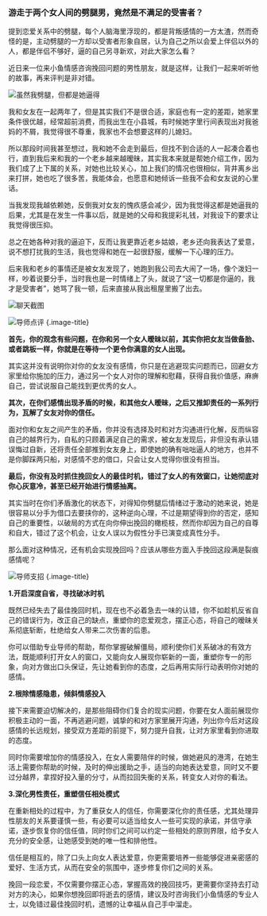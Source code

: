 ### 游走于两个女人间的劈腿男，竟然是不满足的受害者？

提到恋爱关系中的劈腿，每个人脑海里浮现的，都是背叛感情的一方太渣，然而奇怪的是，主动劈腿的一方却以受害者形象自居，认为自己之所以会爱上伴侣以外的人，都是伴侣不够好，逼的自己另寻新欢，对此大家怎么看？

近日来一位来小鱼情感咨询挽回问题的男性朋友，就是这样，让我们一起来听听他的故事，再来评判是非对错。

![虽然我劈腿，但都是她逼得](/images/articles/a4/a4_4/image1.png "虽然我劈腿，但都是她逼得")

我和女友在一起两年了，但是其实我们不是很合适，家庭也有一定的差距，她家里条件很优越，经常超前消费，而我出生在小县城，有时候她字里行间表现出对我爸妈的不屑，我觉得很不尊重，我家也不会想要这样的儿媳妇。

所以那段时间我甚至想过，我和她不会走到最后，但找不到合适的人一起凑合着也行，直到我后来和我的一个老乡越来越暧昧，其实我本来就是帮她介绍工作，因为我们成了上下属的关系，对她也比较关心，加上我们的情况也很相似，背井离乡出来打拼，她也吃了很多苦，我能体会，也愿意和她倾诉一些我不会和女友说的心里话。

当我发现我越依赖她，反倒我对女友的愧疚感会减少，因为我觉得这都是她逼我的后果，尤其是在发生一件事以后，就是她的父母和我提彩礼钱，对我设下的要求让我觉得很压抑。

总之在她各种对我的逼迫下，反而让我更靠近老乡姑娘，老乡还向我表达了爱意，说不想打扰我的生活，我也觉得和她在一起很舒服，缓解一下心理的压力。

后来我和老乡的事情还是被女友发现了，她跑到我公司去大闹了一场，像个泼妇一样，吵着说要分手，当时我也是一时情绪上了头，就说了“这一切都是你逼的，我才是受害者”，她骂了我一顿，后来直接从我出租屋里搬了出去。

![聊天截图](/images/articles/a4/a4_4/image2.jpeg "聊天截图")

![导师点评](/images/articles/a4/a4_4/image3.png "导师点评") {.image-title}

**首先，你的观念有些问题，在你和另一个女人暧昧以前，其实你把女友当做备胎、或者跳板一样，你就是在等待一个更令你满意的女人出现。**

其实这并没有说明你对你的女友没有感情，你只是在逃避现实问题而已，回避女方家里给你施加的压力，通过另一个女人对你的理解和慰藉，获得自我价值感，麻痹自己，尝试说服自己能找到更优秀的女人。

**其次，在你们感情出现矛盾的时候，和其他女人暧昧，之后又推卸责任的一系列行为，瓦解了女友对你的信任。**

面对你和女友之间产生的矛盾，你并没有选择及时和对方沟通进行化解，反而纵容自己的越界行为，自私的只顾着满足自己的需求，被女友发现后，非但没有承认错误悔过自新，还将责任全部推到女友身上，即使她的确有咄咄逼人的地方，也并不是你脚踩两只船，对感情不忠的借口，只会让女人觉得你很没有担当。

**最后，你没有及时抓住挽回女人的最佳时机，错过了女人的有效窗口，让她彻底对你心灰意冷，甚至已经开始进行情感抽离。**

其实当时在你们矛盾激化的状态下，对得知你劈腿后情绪过于激动的她来说，她是很容易以分手为借口去要挟你的，这种逆向心理，不过是期望得到你的否定，感知自己的重要性，以破局的方式在向你伸出挽回的橄榄枝，然而你却因为自己的自尊和自大，错过了这个机会，让女人误以为假性分手已演变成真性分手。

那么面对这种情况，还有机会实现挽回吗？应该从哪些方面入手挽回这段满是裂痕感情呢？

![导师支招](/images/articles/a4/a4_4/image4.png "导师支招") {.image-title}

**1.开启深度自省，寻找破冰时机**

既然已经失去了最佳挽回时机，现在也不必着急去一味的认错，你不如趁机反省自己的错误行为，改正自己的缺点，重塑你的恋爱观念，摆正心态，将自己的暧昧关系彻底斩断，杜绝给女人带来二次伤害的后患。

你可以借助专业导师的帮助，帮你掌握破解僵局，顺利使你们关系破冰的有效方法，既能顺利打开女人的窗口，又能向女人展现你崭新的一面，重塑你专一的形象，向对方做出口头保证，先让她看到你的态度，之后再用实际行动表明你对她的感情。

**2.根除情感隐患，倾斜情感投入**

接下来需要迫切解决的，是那些阻碍你们复合的现实问题，你要在女人面前展现你积极主动的一面，不再逃避问题，诚挚的和对方家里展开沟通，列出你今后对这段感情的长远规划，接受双方差距的前提下，努力提升自我，让对方家里看到你进取的态度。

同时你需要增加你的情感投入，在女人需要陪伴的时候，做她避风的港湾，在她生活上需要你帮助的时候，及时的伸出援助之手，适当的向她表达爱意，同时又不要过分越界，拿捏好投入量的分寸，从而拉回失衡的关系，转变女人对你的看法。

**3.深化男性责任，重塑信任相处模式**

在重新相处的过程中，为了重获女人的信任，你需要深化你的责任感，尤其处理异性朋友的关系要谨慎一些，有必要可以适当给女人一些可实现的承诺，并信守承诺，逐步恢复你的信任值，同时你们之间可以约定一些相处的原则界限，给予女人充分的安全感，让她感受到她的唯一性和排他性。

信任是相互的，除了口头上向女人表达爱意，你更需要培养一些能够促进亲密感的爱好、生活方式，从而在安全的氛围中，逐步修复你们之间的关系。

挽回一段恋爱，不仅需要你摆正心态，掌握高效的挽回技巧，更需要你坚持去打动对方的决心，如果你想挽回即将逝去的感情，建议及时咨询我们小鱼情感的专业人士，以免错过最佳挽回时机，遗憾的让幸福从自己手中溜走。
